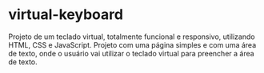 # virtual-keyboard
Projeto de um teclado virtual, totalmente funcional e responsivo, utilizando HTML, CSS e JavaScript. Projeto com uma página simples e com uma área de texto, onde o usuário vai utilizar o teclado virtual para preencher a área de texto.
